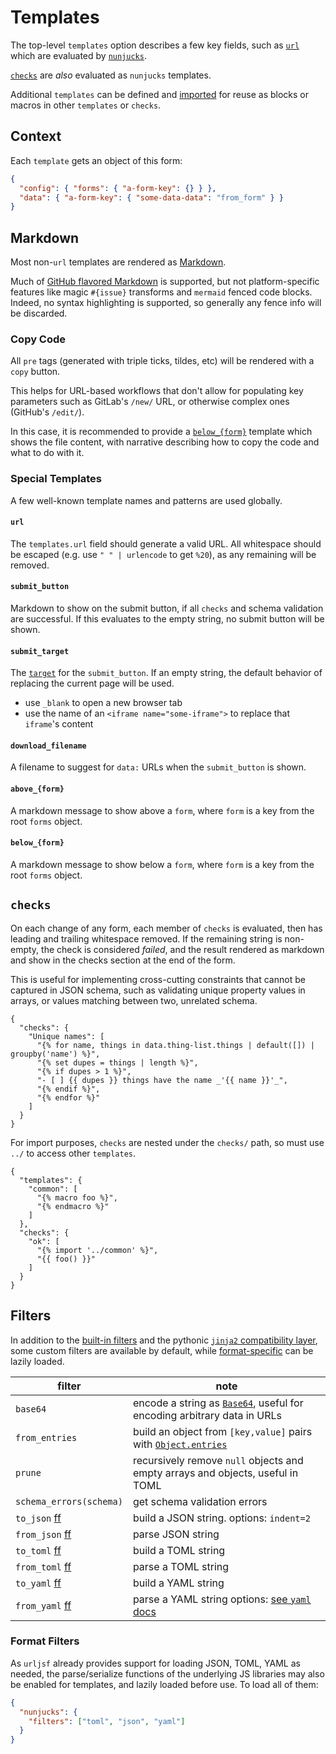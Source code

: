 # Templates

The top-level `templates` option describes a few key fields, such as [`url`](#url) which
are evaluated by [`nunjucks`][nunjucks].

[`checks`](#checks) are _also_ evaluated as `nunjucks` templates.

Additional `templates` can be defined and [imported][import] for reuse as blocks or
macros in other `templates` or `checks`.

[nunjucks]: https://mozilla.github.io/nunjucks/templating.html
[import]: https://mozilla.github.io/nunjucks/templating.html#import

## Context

Each `template` gets an object of this form:

```json
{
  "config": { "forms": { "a-form-key": {} } },
  "data": { "a-form-key": { "some-data-data": "from_form" } }
}
```

## Markdown

Most non-`url` templates are rendered as [Markdown][md].

Much of [GitHub flavored Markdown][gfm] is supported, but not platform-specific features
like magic `#{issue}` transforms and `mermaid` fenced code blocks. Indeed, no syntax
highlighting is supported, so generally any fence info will be discarded.

[gfm]: https://github.github.com/gfm
[md]: https://daringfireball.net/projects/markdown

### Copy Code

All `pre` tags (generated with triple ticks, tildes, etc) will be rendered with a `copy`
button.

This helps for URL-based workflows that don't allow for populating key parameters such
as GitLab's `/new/` URL, or otherwise complex ones (GitHub's `/edit/`).

In this case, it is recommended to provide a [`below_{form}`](#below-form) template
which shows the file content, with narrative describing how to copy the code and what to
do with it.

### Special Templates

A few well-known template names and patterns are used globally.

#### `url`

The `templates.url` field should generate a valid URL. All whitespace should be escaped
(e.g. use `" " | urlencode` to get `%20`), as any remaining will be removed.

#### `submit_button`

Markdown to show on the submit button, if all `checks` and schema validation are
successful. If this evaluates to the empty string, no submit button will be shown.

#### `submit_target`

The [`target`][target] for the `submit_button`. If an empty string, the default behavior
of replacing the current page will be used.

- use `_blank` to open a new browser tab
- use the name of an `<iframe name="some-iframe">` to replace that `iframe`'s content

[target]: https://developer.mozilla.org/en-US/docs/Web/API/HTMLAnchorElement/target

#### `download_filename`

A filename to suggest for `data:` URLs when the `submit_button` is shown.

#### `above_{form}`

A markdown message to show above a `form`, where `form` is a key from the root `forms`
object.

#### `below_{form}`

A markdown message to show below a `form`, where `form` is a key from the root `forms`
object.

## `checks`

On each change of any form, each member of `checks` is evaluated, then has leading and
trailing whitespace removed. If the remaining string is non-empty, the check is
considered _failed_, and the result rendered as markdown and show in the checks section
at the end of the form.

This is useful for implementing cross-cutting constraints that cannot be captured in
JSON schema, such as validating unique property values in arrays, or values matching
between two, unrelated schema.

```yaml+jinja
{
  "checks": {
    "Unique names": [
      "{% for name, things in data.thing-list.things | default([]) | groupby('name') %}",
      "{% set dupes = things | length %}",
      "{% if dupes > 1 %}",
      "- [ ] {{ dupes }} things have the name _'{{ name }}'_",
      "{% endif %}",
      "{% endfor %}"
    ]
  }
}
```

For import purposes, `checks` are nested under the `checks/` path, so must use `../` to
access other `templates`.

```yaml+jinja
{
  "templates": {
    "common": [
      "{% macro foo %}",
      "{% endmacro %}"
    ]
  },
  "checks": {
    "ok": [
      "{% import '../common' %}",
      "{{ foo() }}"
    ]
  }
}
```

## Filters

In addition to the [built-in filters][nunjucks-builtins] and the pythonic [`jinja2`
compatibility layer][jinjacompat], some custom filters are available by default, while
[format-specific](#format-filters) can be lazily loaded.

| filter                  | note                                                                              |
| ----------------------- | --------------------------------------------------------------------------------- |
| `base64`                | encode a string as [`Base64`][base64], useful for encoding arbitrary data in URLs |
| `from_entries`          | build an object from `[key,value]` pairs with [`Object.entries`][entries]         |
| `prune`                 | recursively remove `null` objects and empty arrays and objects, useful in TOML    |
| `schema_errors(schema)` | get schema validation errors                                                      |
| `to_json` [ff]          | build a JSON string. options: `indent=2`                                          |
| `from_json` [ff]        | parse JSON string                                                                 |
| `to_toml` [ff]          | build a TOML string                                                               |
| `from_toml` [ff]        | parse a TOML string                                                               |
| `to_yaml` [ff]          | build a YAML string                                                               |
| `from_yaml` [ff]        | parse a YAML string options: [see `yaml` docs][yaml-docs]                         |

[jinjacompat]: https://mozilla.github.io/nunjucks/api.html#installjinjacompat
[nunjucks-builtins]: https://mozilla.github.io/nunjucks/templating.html#builtin-filters
[base64]: https://developer.mozilla.org/en-US/docs/Glossary/Base64
[entries]:
  https://developer.mozilla.org/en-US/docs/Web/JavaScript/Reference/Global_Objects/Object/entries
[yaml-docs]: https://eemeli.org/yaml/v1/#options

### Format Filters

[ff]: #format-filters

As `urljsf` already provides support for loading JSON, TOML, YAML as needed, the
parse/serialize functions of the underlying JS libraries may also be enabled for
templates, and lazily loaded before use. To load all of them:

```json
{
  "nunjucks": {
    "filters": ["toml", "json", "yaml"]
  }
}
```
